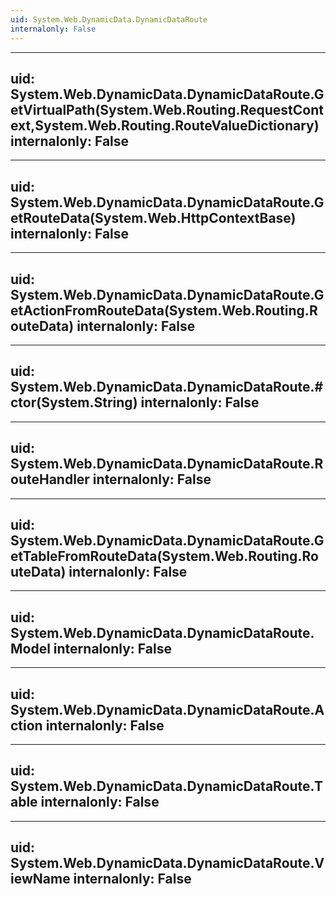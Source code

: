```yaml
---
uid: System.Web.DynamicData.DynamicDataRoute
internalonly: False
---
```


---
uid: System.Web.DynamicData.DynamicDataRoute.GetVirtualPath(System.Web.Routing.RequestContext,System.Web.Routing.RouteValueDictionary)
internalonly: False
---

---
uid: System.Web.DynamicData.DynamicDataRoute.GetRouteData(System.Web.HttpContextBase)
internalonly: False
---

---
uid: System.Web.DynamicData.DynamicDataRoute.GetActionFromRouteData(System.Web.Routing.RouteData)
internalonly: False
---

---
uid: System.Web.DynamicData.DynamicDataRoute.#ctor(System.String)
internalonly: False
---

---
uid: System.Web.DynamicData.DynamicDataRoute.RouteHandler
internalonly: False
---

---
uid: System.Web.DynamicData.DynamicDataRoute.GetTableFromRouteData(System.Web.Routing.RouteData)
internalonly: False
---

---
uid: System.Web.DynamicData.DynamicDataRoute.Model
internalonly: False
---

---
uid: System.Web.DynamicData.DynamicDataRoute.Action
internalonly: False
---

---
uid: System.Web.DynamicData.DynamicDataRoute.Table
internalonly: False
---

---
uid: System.Web.DynamicData.DynamicDataRoute.ViewName
internalonly: False
---
